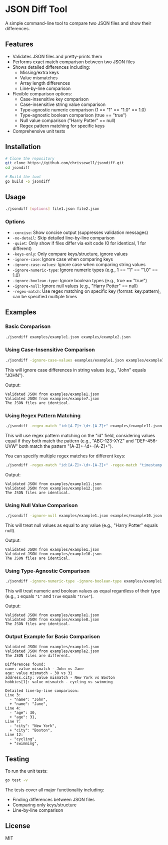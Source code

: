 # JSON Diff Tool

A simple command-line tool to compare two JSON files and show their differences.

## Features

- Validates JSON files and pretty-prints them
- Performs exact match comparison between two JSON files
- Shows detailed differences including:
  - Missing/extra keys
  - Value mismatches
  - Array length differences
  - Line-by-line comparison
- Flexible comparison options:
  - Case-insensitive key comparison
  - Case-insensitive string value comparison
  - Type-agnostic numeric comparison (1 == "1" == "1.0" == 1.0)
  - Type-agnostic boolean comparison (true == "true")
  - Null value comparison ("Harry Potter" == null)
  - Regex pattern matching for specific keys
- Comprehensive unit tests

## Installation

```bash
# Clone the repository
git clone https://github.com/chrissewell/jsondiff.git
cd jsondiff

# Build the tool
go build -o jsondiff
```

## Usage

```bash
./jsondiff [options] file1.json file2.json
```

### Options

- `-concise`: Show concise output (suppresses validation messages)
- `-no-detail`: Skip detailed line-by-line comparison
- `-quiet`: Only show if files differ via exit code (0 for identical, 1 for different)
- `-keys-only`: Only compare keys/structure, ignore values
- `-ignore-case`: Ignore case when comparing keys
- `-ignore-case-values`: Ignore case when comparing string values
- `-ignore-numeric-type`: Ignore numeric types (e.g., 1 == "1" == "1.0" == 1.0)
- `-ignore-boolean-type`: Ignore boolean types (e.g., true == "true")
- `-ignore-null`: Ignore null values (e.g., "Harry Potter" == null)
- `-regex-match`: Use regex matching on specific key (format: key:pattern), can be specified multiple times

## Examples

### Basic Comparison

```bash
./jsondiff examples/example1.json examples/example2.json
```

### Using Case-Insensitive Comparison

```bash
./jsondiff -ignore-case-values examples/example1.json examples/example7.json
```

This will ignore case differences in string values (e.g., "John" equals "JOHN").

Output:
```
Validated JSON from examples/example1.json
Validated JSON from examples/example7.json
The JSON files are identical.
```

### Using Regex Pattern Matching

```bash
./jsondiff -regex-match "id:[A-Z]+-\d+-[A-Z]+" examples/example11.json examples/example12.json
```

This will use regex pattern matching on the "id" field, considering values equal if they both match the pattern (e.g., "ABC-123-XYZ" and "DEF-456-UVW" both match the pattern "[A-Z]+-\d+-[A-Z]+").

You can specify multiple regex matches for different keys:

```bash
./jsondiff -regex-match "id:[A-Z]+-\d+-[A-Z]+" -regex-match "timestamp:\d{4}-\d{2}-\d{2}" examples/example11.json examples/example12.json
```

Output:
```
Validated JSON from examples/example11.json
Validated JSON from examples/example12.json
The JSON files are identical.
```

### Using Null Value Comparison

```bash
./jsondiff -ignore-null examples/example1.json examples/example10.json
```

This will treat null values as equal to any value (e.g., "Harry Potter" equals null).

Output:
```
Validated JSON from examples/example1.json
Validated JSON from examples/example10.json
The JSON files are identical.
```

### Using Type-Agnostic Comparison

```bash
./jsondiff -ignore-numeric-type -ignore-boolean-type examples/example1.json examples/example8.json
```

This will treat numeric and boolean values as equal regardless of their type (e.g., `1` equals `"1"` and `true` equals `"true"`).

Output:
```
Validated JSON from examples/example1.json
Validated JSON from examples/example8.json
The JSON files are identical.
```

### Output Example for Basic Comparison

```
Validated JSON from examples/example1.json
Validated JSON from examples/example2.json
The JSON files are different.

Differences found:
name: value mismatch - John vs Jane
age: value mismatch - 30 vs 31
address.city: value mismatch - New York vs Boston
hobbies[1]: value mismatch - cycling vs swimming

Detailed line-by-line comparison:
Line 3:
  - "name": "John",
  + "name": "Jane",
Line 4:
  - "age": 30,
  + "age": 31,
Line 7:
  - "city": "New York",
  + "city": "Boston",
Line 12:
  - "cycling",
  + "swimming",
```

## Testing

To run the unit tests:

```bash
go test -v
```

The tests cover all major functionality including:
- Finding differences between JSON files
- Comparing only keys/structure
- Line-by-line comparison

## License

MIT